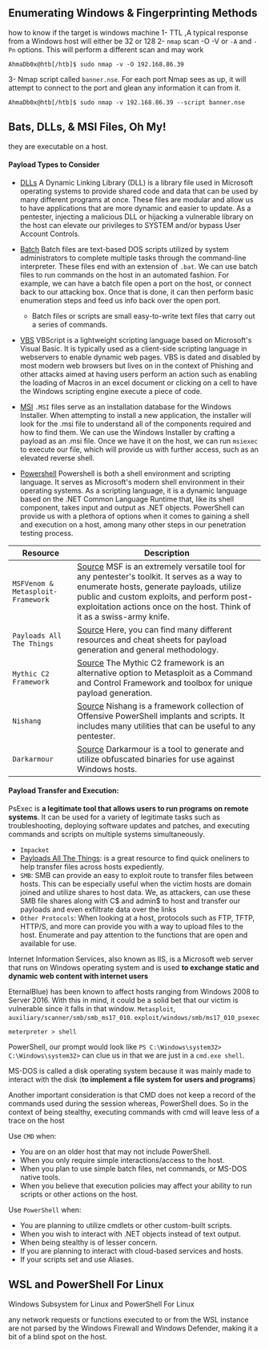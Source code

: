 
## Enumerating Windows & Fingerprinting Methods
how to know if the target is windows machine
1- TTL ,A typical response from a Windows host will either be 32 or 128
2- `nmap` scan -O -V or `-A` and `-Pn` options. This will perform a different scan and may work
```shell-session
AhmaDb0x@htb[/htb]$ sudo nmap -v -O 192.168.86.39
```
3- Nmap script called `banner.nse`. For each port Nmap sees as up, it will attempt to connect to the port and glean any information it can from it.
```shell-session
AhmaDb0x@htb[/htb]$ sudo nmap -v 192.168.86.39 --script banner.nse
```


## Bats, DLLs, & MSI Files, Oh My!

they are executable on a host.

#### Payload Types to Consider

- [DLLs](https://docs.microsoft.com/en-us/troubleshoot/windows-client/deployment/dynamic-link-library) A Dynamic Linking Library (DLL) is a library file used in Microsoft operating systems to provide shared code and data that can be used by many different programs at once. These files are modular and allow us to have applications that are more dynamic and easier to update. As a pentester, injecting a malicious DLL or hijacking a vulnerable library on the host can elevate our privileges to SYSTEM and/or bypass User Account Controls.
    
- [Batch](https://commandwindows.com/batch.htm) Batch files are text-based DOS scripts utilized by system administrators to complete multiple tasks through the command-line interpreter. These files end with an extension of `.bat`. We can use batch files to run commands on the host in an automated fashion. For example, we can have a batch file open a port on the host, or connect back to our attacking box. Once that is done, it can then perform basic enumeration steps and feed us info back over the open port.
	- Batch files or scripts are small easy-to-write text files that carry out a series of commands.
    
- [VBS](https://www.guru99.com/introduction-to-vbscript.html) VBScript is a lightweight scripting language based on Microsoft's Visual Basic. It is typically used as a client-side scripting language in webservers to enable dynamic web pages. VBS is dated and disabled by most modern web browsers but lives on in the context of Phishing and other attacks aimed at having users perform an action such as enabling the loading of Macros in an excel document or clicking on a cell to have the Windows scripting engine execute a piece of code.
    
- [MSI](https://docs.microsoft.com/en-us/windows/win32/msi/windows-installer-file-extensions) `.MSI` files serve as an installation database for the Windows Installer. When attempting to install a new application, the installer will look for the .msi file to understand all of the components required and how to find them. We can use the Windows Installer by crafting a payload as an .msi file. Once we have it on the host, we can run `msiexec` to execute our file, which will provide us with further access, such as an elevated reverse shell.
    
- [Powershell](https://docs.microsoft.com/en-us/powershell/scripting/overview?view=powershell-7.1) Powershell is both a shell environment and scripting language. It serves as Microsoft's modern shell environment in their operating systems. As a scripting language, it is a dynamic language based on the .NET Common Language Runtime that, like its shell component, takes input and output as .NET objects. PowerShell can provide us with a plethora of options when it comes to gaining a shell and execution on a host, among many other steps in our penetration testing process.


| **Resource**                      | **Description**                                                                                                                                                                                                                                                                                                   |
| --------------------------------- | ----------------------------------------------------------------------------------------------------------------------------------------------------------------------------------------------------------------------------------------------------------------------------------------------------------------- |
| `MSFVenom & Metasploit-Framework` | [Source](https://github.com/rapid7/metasploit-framework) MSF is an extremely versatile tool for any pentester's toolkit. It serves as a way to enumerate hosts, generate payloads, utilize public and custom exploits, and perform post-exploitation actions once on the host. Think of it as a swiss-army knife. |
| `Payloads All The Things`         | [Source](https://github.com/swisskyrepo/PayloadsAllTheThings) Here, you can find many different resources and cheat sheets for payload generation and general methodology.                                                                                                                                        |
| `Mythic C2 Framework`             | [Source](https://github.com/its-a-feature/Mythic) The Mythic C2 framework is an alternative option to Metasploit as a Command and Control Framework and toolbox for unique payload generation.                                                                                                                    |
| `Nishang`                         | [Source](https://github.com/samratashok/nishang) Nishang is a framework collection of Offensive PowerShell implants and scripts. It includes many utilities that can be useful to any pentester.                                                                                                                  |
| `Darkarmour`                      | [Source](https://github.com/bats3c/darkarmour) Darkarmour is a tool to generate and utilize obfuscated binaries for use against Windows hosts.                                                                                                                                                                    |

#### Payload Transfer and Execution:
PsExec is **a legitimate tool that allows users to run programs on remote systems**. It can be used for a variety of legitimate tasks such as troubleshooting, deploying software updates and patches, and executing commands and scripts on multiple systems simultaneously.
- `Impacket`
- [Payloads All The Things](https://github.com/swisskyrepo/PayloadsAllTheThings/blob/master/Methodology%20and%20Resources/Windows%20-%20Download%20and%20Execute.md): is a great resource to find quick oneliners to help transfer files across hosts expediently.
- `SMB`: SMB can provide an easy to exploit route to transfer files between hosts. This can be especially useful when the victim hosts are domain joined and utilize shares to host data. We, as attackers, can use these SMB file shares along with C$ and admin$ to host and transfer our payloads and even exfiltrate data over the links
- `Other Protocols`: When looking at a host, protocols such as FTP, TFTP, HTTP/S, and more can provide you with a way to upload files to the host. Enumerate and pay attention to the functions that are open and available for use.





Internet Information Services, also known as IIS, is a Microsoft web server that runs on Windows operating system and is used **to exchange static and dynamic web content with internet users**

EternalBlue) has been known to affect hosts ranging from Windows 2008 to Server 2016.
With this in mind, it could be a solid bet that our victim is vulnerable since it falls in that window.
`Metasploit`, `auxiliary/scanner/smb/smb_ms17_010`.
`exploit/windows/smb/ms17_010_psexec`

```shell-session
meterpreter > shell
```

PowerShell, our prompt would look like `PS C:\Windows\system32>`
`C:\Windows\system32>` can clue us in that we are just in a `cmd.exe shell`.

MS-DOS is called a disk operating system because it was mainly made to interact with the disk (**to implement a file system for users and programs**)

Another important consideration is that CMD does not keep a record of the commands used during the session whereas, PowerShell does. So in the context of being stealthy, executing commands with cmd will leave less of a trace on the host

Use `CMD` when:

- You are on an older host that may not include PowerShell.
- When you only require simple interactions/access to the host.
- When you plan to use simple batch files, net commands, or MS-DOS native tools.
- When you believe that execution policies may affect your ability to run scripts or other actions on the host.

Use `PowerShell` when:

- You are planning to utilize cmdlets or other custom-built scripts.
- When you wish to interact with .NET objects instead of text output.
- When being stealthy is of lesser concern.
- If you are planning to interact with cloud-based services and hosts.
- If your scripts set and use Aliases.



## WSL and PowerShell For Linux
Windows Subsystem for Linux and PowerShell For Linux

any network requests or functions executed to or from the WSL instance are not parsed by the Windows Firewall and Windows Defender, making it a bit of a blind spot on the host.

